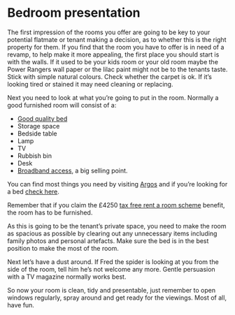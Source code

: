 Bedroom presentation
====================

The first impression of the rooms you offer are going to be key to your
potential flatmate or tenant making a decision, as to whether this is the right
property for them. If you find that the room you have to offer is in need of a
revamp, to help make it more appealing, the first place you should start is with
the walls. If it used to be your kids room or your old room maybe the Power
Rangers wall paper or the lilac paint might not be to the tenants taste. Stick
with simple natural colours. Check whether the carpet is ok. If it’s looking
tired or stained it may need cleaning or replacing.


Next you need to look at what you’re going to put in the room. Normally a good
furnished room will consist of a:


* [Good quality bed](/advice/buying-new-beds)
* Storage space
* Bedside table
* Lamp
* TV
* Rubbish bin
* Desk
* [Broadband access](/advice/why-provide-internet-access), a big selling point.


You can find most things you need by visiting [Argos](http://bit.ly/8gN898) and
if you’re looking for a bed [check here](/advice/buying-new-beds).


Remember that if you claim the £4250 [tax free rent a room
scheme](/advice/the-rent-a-room-scheme) benefit, the room has to be furnished.


As this is going to be the tenant’s private space, you need to make the room as
spacious as possible by clearing out any unnecessary items including family
photos and personal artefacts. Make sure the bed is in the best position to make
the most of the room.


Next let’s have a dust around. If Fred the spider is looking at you from the
side of the room, tell him he’s not welcome any more. Gentle persuasion with a
TV magazine normally works best.


So now your room is clean, tidy and presentable, just remember to open windows
regularly, spray around and get ready for the viewings. Most of all, have fun.

